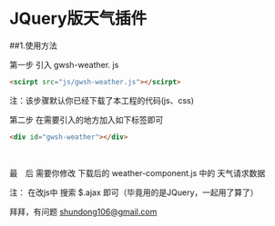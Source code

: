 # JQuery版天气插件

##1.使用方法

第一步 引入 gwsh-weather. js

``` html
<scirpt src="js/gwsh-weather.js"></scirpt>
```

注：该步骤默认你已经下载了本工程的代码(js、css) 



第二步 在需要引入的地方加入如下标签即可

``` html
<div id="gwsh-weather"></div>
```



​	

最　后 需要你修改 下载后的 weather-component.js  中的 天气请求数据

注： 在改js中 搜索    $.ajax  即可（毕竟用的是JQuery，一起用了算了）



拜拜，有问题 shundong106@gmail.com